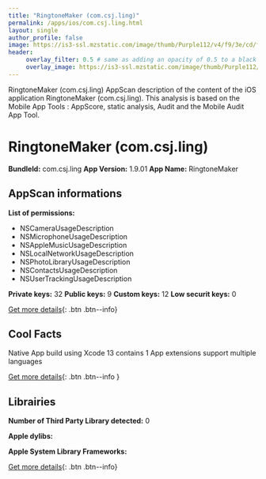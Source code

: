 ```yaml
---
title: "RingtoneMaker (com.csj.ling)"
permalink: /apps/ios/com.csj.ling.html
layout: single
author_profile: false
image: https://is3-ssl.mzstatic.com/image/thumb/Purple112/v4/f9/3e/cd/f93ecd5e-89d2-682a-7b71-bb35df3dcfa9/AppIcon-0-1x_U007emarketing-0-10-0-0-85-220.png/512x512bb.jpg
header: 
     overlay_filter: 0.5 # same as adding an opacity of 0.5 to a black background
     overlay_image: https://is3-ssl.mzstatic.com/image/thumb/Purple112/v4/f9/3e/cd/f93ecd5e-89d2-682a-7b71-bb35df3dcfa9/AppIcon-0-1x_U007emarketing-0-10-0-0-85-220.png/512x512bb.jpg
---
```

RingtoneMaker (com.csj.ling) AppScan description of the content of the iOS application RingtoneMaker (com.csj.ling). This analysis is based on the Mobile App Tools : AppScore, static analysis, Audit and the Mobile Audit App Tool.

# RingtoneMaker (com.csj.ling)

**BundleId:** com.csj.ling
**App Version:** 1.9.01
**App Name:** RingtoneMaker


## AppScan informations 

**List of permissions:** 
- NSCameraUsageDescription
- NSMicrophoneUsageDescription
- NSAppleMusicUsageDescription
- NSLocalNetworkUsageDescription
- NSPhotoLibraryUsageDescription
- NSContactsUsageDescription
- NSUserTrackingUsageDescription
  
  
**Private keys:** 32
**Public keys:** 9
**Custom keys:** 12
**Low securit keys:** 0
  
[Get more details](/pricing.html){: .btn .btn--info}

## Cool Facts

Native App
build using Xcode 13
contains 1 App extensions
support multiple languages
  
[Get more details](/pricing.html){: .btn .btn--info }

## Librairies 
**Number of Third Party Library detected:** 0


**Apple dylibs:**


**Apple System Library Frameworks:**


  
[Get more details](/pricing.html){: .btn .btn--info}

